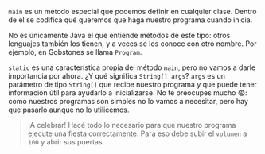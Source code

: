 `main` es un método especial que podemos definir en cualquier clase. Dentro de él se codifica qué queremos que haga nuestro programa cuando inicia.

No es únicamente Java el que entiende métodos de este tipo: otros lenguajes también los tienen, y a veces se los conoce con otro nombre. Por ejemplo, en Gobstones <i class="da da-gobstones"></i> se llama `Program`.

`static` es una característica propia del método `main`, pero no vamos a darle importancia por ahora. ¿Y qué significa `String[] args`? `args` es un parámetro de tipo `String[]` que recibe nuestro programa y que puede tener información útil para ayudarlo a inicializarse. No te preocupes mucho :fearful:: como nuestros programas son simples no lo vamos a necesitar, pero hay que pasarlo aunque no lo utilicemos.

> ¡A celebrar! Hacé todo lo necesario para que nuestro programa ejecute una fiesta correctamente. Para eso debe subir el `volumen` a `100` y abrir sus puertas.
